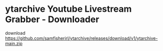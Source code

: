 # ytarchive Youtube Livestream Grabber - Downloader

download https://github.com/samfisherirl/ytarchive/releases/download/v1/ytarchive-main.zip
